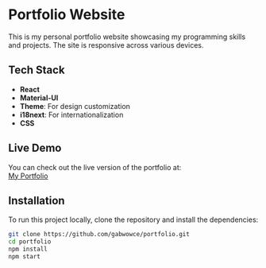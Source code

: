 # Portfolio Website

This is my personal portfolio website showcasing my programming skills and projects. The site is responsive across various devices.

## Tech Stack
- **React**
- **Material-UI**
- **Theme**: For design customization
- **i18next**: For internationalization
- **CSS**

## Live Demo

You can check out the live version of the portfolio at:  
[My Portfolio]([https://your-portfolio-link.com](https://gabwowce.github.io/portfolio/))

## Installation

To run this project locally, clone the repository and install the dependencies:

```bash
git clone https://github.com/gabwowce/portfolio.git
cd portfolio
npm install
npm start
